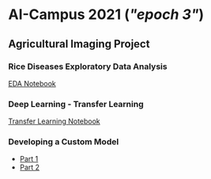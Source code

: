 # AI-Campus 2021 (_"epoch 3"_)
## Agricultural Imaging Project

### Rice Diseases Exploratory Data Analysis
[EDA Notebook](https://gist.github.com/jcausey-astate/207ba4d65126abe0482b740b41117f9e)

### Deep Learning - Transfer Learning
[Transfer Learning Notebook](https://gist.github.com/jcausey-astate/9286ab113a24e7f219370041419b0fd3)
### Developing a Custom Model
* [Part 1](https://gist.github.com/jcausey-astate/f28a767885feae930d369b003e64edd9)
* [Part 2](rice_image_classification_2.ipynb)

